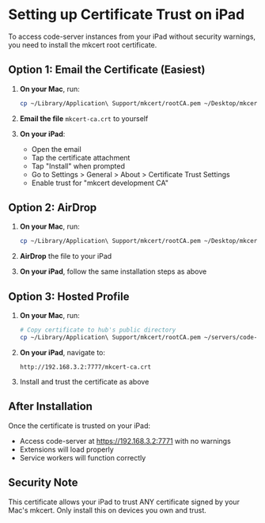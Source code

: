 # Setting up Certificate Trust on iPad

To access code-server instances from your iPad without security warnings, you need to install the mkcert root certificate.

## Option 1: Email the Certificate (Easiest)

1. **On your Mac**, run:
   ```bash
   cp ~/Library/Application\ Support/mkcert/rootCA.pem ~/Desktop/mkcert-ca.crt
   ```

2. **Email the file** `mkcert-ca.crt` to yourself

3. **On your iPad**:
   - Open the email
   - Tap the certificate attachment
   - Tap "Install" when prompted
   - Go to Settings > General > About > Certificate Trust Settings
   - Enable trust for "mkcert development CA"

## Option 2: AirDrop

1. **On your Mac**, run:
   ```bash
   cp ~/Library/Application\ Support/mkcert/rootCA.pem ~/Desktop/mkcert-ca.crt
   ```

2. **AirDrop** the file to your iPad

3. **On your iPad**, follow the same installation steps as above

## Option 3: Hosted Profile

1. **On your Mac**, run:
   ```bash
   # Copy certificate to hub's public directory
   cp ~/Library/Application\ Support/mkcert/rootCA.pem ~/servers/code-server-hub/public/mkcert-ca.crt
   ```

2. **On your iPad**, navigate to:
   ```
   http://192.168.3.2:7777/mkcert-ca.crt
   ```

3. Install and trust the certificate as above

## After Installation

Once the certificate is trusted on your iPad:
- Access code-server at https://192.168.3.2:7771 with no warnings
- Extensions will load properly
- Service workers will function correctly

## Security Note

This certificate allows your iPad to trust ANY certificate signed by your Mac's mkcert. Only install this on devices you own and trust.